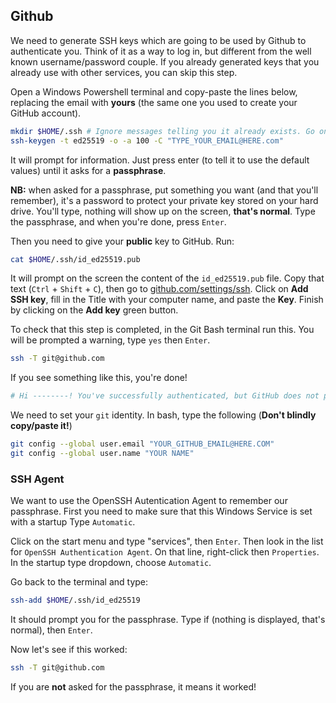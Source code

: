 ## Github

We need to generate SSH keys which are going to be used by Github
to authenticate you. Think of it as a way to log in, but different from the
well known username/password couple. If you already generated keys
that you already use with other services, you can skip this step.

Open a Windows Powershell terminal and copy-paste the lines below, replacing the email with **yours** (the
same one you used to create your GitHub account).

```bash
mkdir $HOME/.ssh # Ignore messages telling you it already exists. Go on
ssh-keygen -t ed25519 -o -a 100 -C "TYPE_YOUR_EMAIL@HERE.com"
```

It will prompt for information. Just press enter (to tell it to use the default values) until it asks for a **passphrase**.

**NB:** when asked for a passphrase, put something you want (and that you'll remember),
it's a password to protect your private key stored on your hard drive. You'll type,
nothing will show up on the screen, **that's normal**. Type the passphrase,
and when you're done, press `Enter`.

Then you need to give your **public** key to GitHub. Run:

```bash
cat $HOME/.ssh/id_ed25519.pub
```

It will prompt on the screen the content of the `id_ed25519.pub` file. Copy that text (`Ctrl` + `Shift` + `C`),
then go to [github.com/settings/ssh](https://github.com/settings/ssh). Click on
**Add SSH key**, fill in the Title with your computer name, and paste the **Key**.
Finish by clicking on the **Add key** green button.

To check that this step is completed, in the Git Bash terminal run this. You will be
prompted a warning, type `yes` then `Enter`.

```bash
ssh -T git@github.com
```

If you see something like this, you're done!

```bash
# Hi --------! You've successfully authenticated, but GitHub does not provide shell access
```

We need to set your `git` identity. In bash, type the following (**Don't blindly copy/paste it!**)

```bash
git config --global user.email "YOUR_GITHUB_EMAIL@HERE.COM"
git config --global user.name "YOUR NAME"
```

### SSH Agent

We want to use the OpenSSH Autentication Agent to remember our passphrase. First you
need to make sure that this Windows Service is set with a startup Type `Automatic`.

Click on the start menu and type "services", then `Enter`. Then look in the list for `OpenSSH Authentication Agent`.
On that line, right-click then `Properties`. In the startup type dropdown, choose `Automatic`.

Go back to the terminal and type:

```bash
ssh-add $HOME/.ssh/id_ed25519
```

It should prompt you for the passphrase. Type if (nothing is displayed, that's normal), then `Enter`.

Now let's see if this worked:

```bash
ssh -T git@github.com
```

If you are **not** asked for the passphrase, it means it worked!
